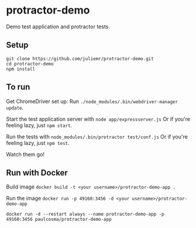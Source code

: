 protractor-demo
===============

Demo test application and protractor tests.

Setup
-----

    git clone https://github.com/juliemr/protractor-demo.git
    cd protractor-demo
    npm install

To run
------
Get ChromeDriver set up: Run `./node_modules/.bin/webdriver-manager update`.

Start the test application server with
`node app/expressserver.js`
Or if you're feeling lazy, just `npm start`.

Run the tests with
`node_modules/.bin/protractor test/conf.js`
Or if you're feeling lazy, just `npm test`.

Watch them go!

Run with Docker
------
Build image
`docker build -t <your username>/protractor-demo-app .`

Run the image
`docker run -p 49160:3456 -d <your username>/protractor-demo-app`

`docker run -d --restart always --name protractor-demo-app -p 49160:3456 paulcosma/protractor-demo-app`

